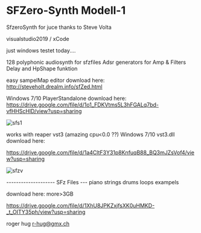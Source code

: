 # SFZero-Synth Modell-1
SfzeroSynth for juce thanks to Steve Volta

visualstudio2019 / xCode

just windows testet today....



128 polyphonic audiosynth for sfzfiles 
Adsr generators for Amp & Filters Delay and HpShape funktion


easy sampelMap editor download here:
http://steveholt.drealm.info/sfZed.html

Windows 7/10 PlayerStandalone download here:
https://drive.google.com/file/d/1o1_FDKVtms5L3hFGALq7bd-vfHHScHlD/view?usp=sharing



![sfs1](https://user-images.githubusercontent.com/13609732/162962853-f7f2a639-a1a6-4a5f-9a79-05b9c454a000.PNG)


works with reaper vst3 (amazing cpu<0.0 ??)
Windows 7/10  vst3.dll download here:

https://drive.google.com/file/d/1a4CltF3Y31p8KnfuqB88_BQ3mJZsVof4/view?usp=sharing

![sfzv](https://user-images.githubusercontent.com/13609732/162964267-4f0a440c-ea9e-4e4d-a01a-2c04f817acf6.PNG)





-------------------- SFz Files --- piano strings drums loops exampels 

download here: more>3GB

https://drive.google.com/file/d/1XhU8JPKZxjfsXK0uHMKD-_t_OITY35ph/view?usp=sharing






roger hug
r-hug@gmx.ch
